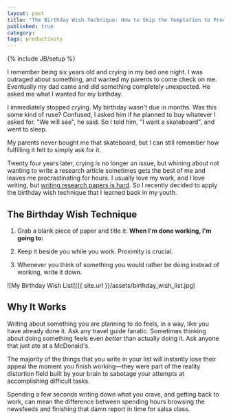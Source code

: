 ```yaml
---
layout: post
title: "The Birthday Wish Technique: How to Skip the Temptation to Procrastinate"
published: true
category:
tags: productivity
---
```

{% include JB/setup %}

I remember being six years old and crying in my bed one night. I was outraged about something, and wanted my parents to come check on me. Eventually my dad came and did something completely unexpected. He asked me what I wanted for my birthday.

I immediately stopped crying. My birthday wasn't due in months. Was this some kind of ruse? Confused, I asked him if he planned to buy whatever I asked for. "We will see", he said. So I told him, "I want a skateboard", and went to sleep.

My parents never bought me that skateboard, but I can still remember how fulfilling it felt to simply ask for it.

Twenty four years later, crying is no longer an issue, but whining about not wanting to write a research article sometimes gets the best of me and leaves me procrastinating for hours. I usually love my work, and I love writing, but [writing research papers is hard](http://reasoniamhere.com/2013/09/08/writing-advice-for-scientists/). So I recently decided to apply the birthday wish technique that I learned back in my youth.

## The Birthday Wish Technique

1. Grab a blank piece of paper and title it: **When I'm done working, I'm going to:**

2. Keep it beside you while you work. Proximity is crucial.

3. Whenever you think of something you would rather be doing instead of working, write it down.

![My Birthday Wish List]({{ site.url }}/assets/birthday_wish_list.jpg)

## Why It Works

Writing about something you are planning to do feels, in a way, like you have already done it. Ask any travel guide fanatic. Sometimes thinking about doing something feels even *better* than actually doing it. Ask anyone that just ate at a McDonald's.

The majority of the things that you write in your list will instantly lose their appeal the moment you finish working—they were part of the reality distortion field built by your brain to sabotage your attempts at accomplishing difficult tasks.

Spending a few seconds writing down what you crave, and getting back to work, can mean the difference between spending hours browsing the newsfeeds and finishing that damn report in time for salsa class.

